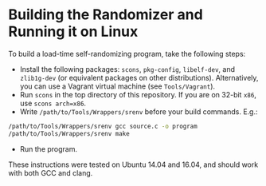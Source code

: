 # Building the Randomizer and Running it on Linux
To build a load-time self-randomizing program, take the following steps:

- Install the following packages: `scons`, `pkg-config`, `libelf-dev`, and `zlib1g-dev` (or equivalent packages on other distributions). Alternatively, you can use a Vagrant virtual machine (see `Tools/Vagrant`).
- Run `scons` in the top directory of this repository. If you are on 32-bit `x86`, use `scons arch=x86`.
- Write `/path/to/Tools/Wrappers/srenv` before your build commands. E.g.:
```bash
/path/to/Tools/Wrappers/srenv gcc source.c -o program
/path/to/Tools/Wrappers/srenv make
```
- Run the program.

These instructions were tested on Ubuntu 14.04 and 16.04, and should work with
both GCC and clang.

